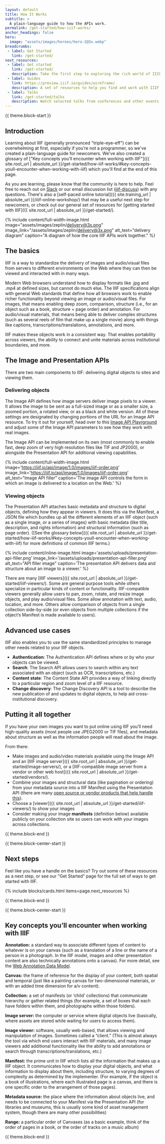 ```yaml
---
layout: default
title: How It Works
subtitle: >
  A plain-language guide to how the APIs work.
permalink: /get-started/how-iiif-works/
anchor_headings: false
hero:
  image: "assets/images/heroes/hero-2@3x.webp"
breadcrumbs:
 - label: Get Started
   link: /get-started/
next_resources:
 - label: Get started
   link: /get-started/
   description: Take the first step to exploring the rich world of IIIF-enabled materials.
 - label: Guides
   link: https://preview.iiif.io/guides/wireframe/
   description: A set of resources to help you find and work with IIIF materials, built by members of the IIIF community.
 - label: Talks
   link: /get-started/talks
   description: Watch selected talks from conferences and other events to learn more about IIIF directly from the community.
---
```

{{ theme.block-start }}
<div class="content" markdown="1">

## Introduction
Learning about IIIF (generally pronounced "triple-eye-eff") can be overwhelming at first, especially if you’re not a programmer, so we've created a plain-language guide for newcomers. We've also created a glossary of ["Key concepts you’ll encounter when working with IIIF"]({{ site.root_url | absolute_url }}/get-started/how-iiif-works/#key-concepts-youll-encounter-when-working-with-iiif) which you'll find at the end of this page.

As you are learning, please know that the community is here to help. Feel free to reach out on [Slack](http://bit.ly/iiif-slack) or our email discussion list ([iiif-discuss](https://groups.google.com/forum/#!forum/iiif-discuss)) with any questions. There's also a [self-paced online tutorial]({{ site.training_url | absolute_url }}/iiif-online-workshop/) that may be a useful next step for newcomers, or check out our general set of resources for [getting started with IIIF]({{ site.root_url | absolute_url }}/get-started/). 


{% include content/full-width-image.html image="assets/images/zeplin/delivery@3x.png" image_link="/assets/images/zeplin/delivery@3x.png" alt_text="delivery diagram" caption="A diagram of how the core IIIF APIs work together." %}


## The basics

IIIF is a way to standardize the delivery of images and audio/visual files from servers to different environments on the Web where they can then be viewed and interacted with in many ways.

Modern Web browsers understand how to display formats like .jpg and .mp4 at defined sizes, but cannot do much else. The IIIF specifications align with general Web standards that define how all browsers work to enable richer functionality beyond viewing an image or audio/visual files. For images, that means enabling deep zoom, comparison, structure (i.e., for an object such as a book, structure = page order) and annotation. For audio/visual materials, that means being able to deliver complex structures (such as several reels of film that make up a single movie) along with things like captions, transcriptions/translations, annotations, and more.

IIIF makes these objects work in a consistent way. That enables portability across viewers, the ability to connect and unite materials across institutional boundaries, and more.

## The Image and Presentation APIs

There are two main components to IIIF: delivering digital objects to sites and viewing them.

###   Delivering objects

The Image API defines how image servers deliver image pixels to a viewer. It allows the image to be sent as a full-sized image or as a smaller size, a zoomed portion, a rotated view, or as a black and white version. All of these settings are designated by changing portions of the URL for an Image API resource. To try it out for yourself, head over to this [Image API Playrground](https://www.learniiif.org/image-api/playground) and adjust some of the Image API parameters to see how they work with real images.


The Image API can be implemented on its own (most commonly to enable fast, deep zoom of very high resolution files like TIF and JP2000), or alongside the Presentation API for additional viewing capabilities.

{% include content/full-width-image.html image='https://iiif.io/api/image/1.0/images/iiif-order.png' image_link='https://iiif.io/api/image/1.0/images/iiif-order.png' alt_text="Image API filler" caption='The image API controls the form in which an image is delivered to a location on the Web.' %}


###   Viewing objects

The Presentation API attaches basic metadata and structure to digital objects, defining how they appear in viewers. It does this via the Manifest, a JSON file which bundles up all the different elements of an IIIF object (such as a single image, or a series of images) with basic metadata (like title, description, and rights information) and structural information (such as page order). ([See the glossary below]({{ site.root_url | absolute_url }}/get-started/how-iiif-works/#key-concepts-youll-encounter-when-working-with-iiif) for more definitions of common IIIF terms.)

{% include content/inline-image.html image='assets/uploads/presentation-api-filler.png' image_link='/assets/uploads/presentation-api-filler.png' alt_text="API filler image" caption='The presentation API delivers data and structure about an image to a viewer.' %}

There are many [IIIF viewers]({{ site.root_url | absolute_url }}/get-started/iiif-viewers/). Some are general purpose tools while others specialize in particular kinds of content or functionality. IIIF-compatible viewers generally allow users to pan, zoom, rotate, and resize image objects, and play audio/visual files. Some allow annotation with text, audio, location, and more. Others allow comparison of objects from a single collection side-by-side (or even objects from multiple collections if the object’s Manifest is made available to users).


## Advanced use cases

IIIF also enables you to use the same standardized principles to manage other needs related to your IIIF objects.

- **Authentication**: The Authentication API defines where or by who your objects can be viewed.
- **Search**: The Search API allows users to search within any text associated with an object (such as OCR, transcriptions, etc.)
- **Content state**: The Content State API provides a way of linking directly to a particular region and zoom level of a IIIF resource.
- **Change discovery**: The Change Discovery API is a tool to describe the new publication of and updates to digital objects, to help aid cross-institutional discovery.

## Putting it all together

If you have your own images you want to put online using IIIF you’ll need high-quality assets (most people use JPEG2000 or TIF files), and metadata about structure as well as the information people will read about the image.

From there:

- Make images and audio/video materials available using the Image API and an [IIIF image server]({{ site.root_url | absolute_url }}/get-started/image-servers/), or a [IIIF-compatible image server from a vendor or other web host]({{ site.root_url | absolute_url }}/get-started/vendors/).
- Combine your images and structural data (like pagination or ordering) from your metadata source into a IIIF Manifest using the Presentation API (there are many [open source or vendor products that help handle this](https://github.com/IIIF/awesome-iiif#presentation-api-libraries)).
- Choose a [viewer]({{ site.root_url | absolute_url }}/get-started/iiif-viewers/) to show your images
- Consider making your image **manifests** (definition below) available publicly on your collection site so users can work with your images across collections.

</div>
{{ theme.block-end }}



{{ theme.block-center-start }}

## Next steps

Feel like you have a handle on the basics? Try out some of these resources as a next step, or see our "Get Started" page for the full set of ways to get started with IIIF.

{% include blocks/cards.html items=page.next_resources %}

{{ theme.block-end }}


{{ theme.block-center-start }}

## Key concepts you’ll encounter when working with IIIF

<div class="has-text-justified" markdown=1>

**Annotation:** a standard way to associate different types of content to whatever is on your canvas (such as a translation of a line or the name of a person in a photograph. In the IIIF model, images and other presentation content are also technically annotations onto a canvas). For more detail, see the [Web Annotation Data Model](http://w3.org/TR/annotation-model/).

**Canvas:** the frame of reference for the display of your content, both spatial and temporal (just like a painting canvas for two-dimensional materials, or with an added time dimension for a/v content).

**Collection:** a set of manifests (or ‘child’ collections) that communicate hierarchy or gather related things (for example, a set of boxes that each have folders within them, and photographs within those folders).

**Image server:** the computer or service where digital objects live (basically, where assets are stored while waiting for users to access them).

**Image viewer:** software, usually web-based, that allows viewing and manipulation of images. Sometimes called a “client.” (This is almost always the tool via which end users interact with IIIF materials, and many image viewers add additional functionality like the ability to add annotations or search through transcriptions/translations, etc.)

**Manifest:** the prime unit in IIIF which lists all the information that makes up a IIIF object. It communicates how to display your digital objects, and what information to display about them, including structure, to varying degrees of complexity as determined by the implementer. (For example, if the object is a book of illustrations, where each illustrated page is a canvas, and there is one specific order to the arrangement of those pages).

**Metadata source:** the place where the information about objects live, and needs to be connected to your Manifest via the Presentation API (for libraries and museums, this is usually some kind of asset management system, though there are many other possibilities)

**Range:** a particular order of Canvases (as a basic example, think of the order of pages in a book, or the order of tracks on a music album)

</div>

{{ theme.block-end }}
